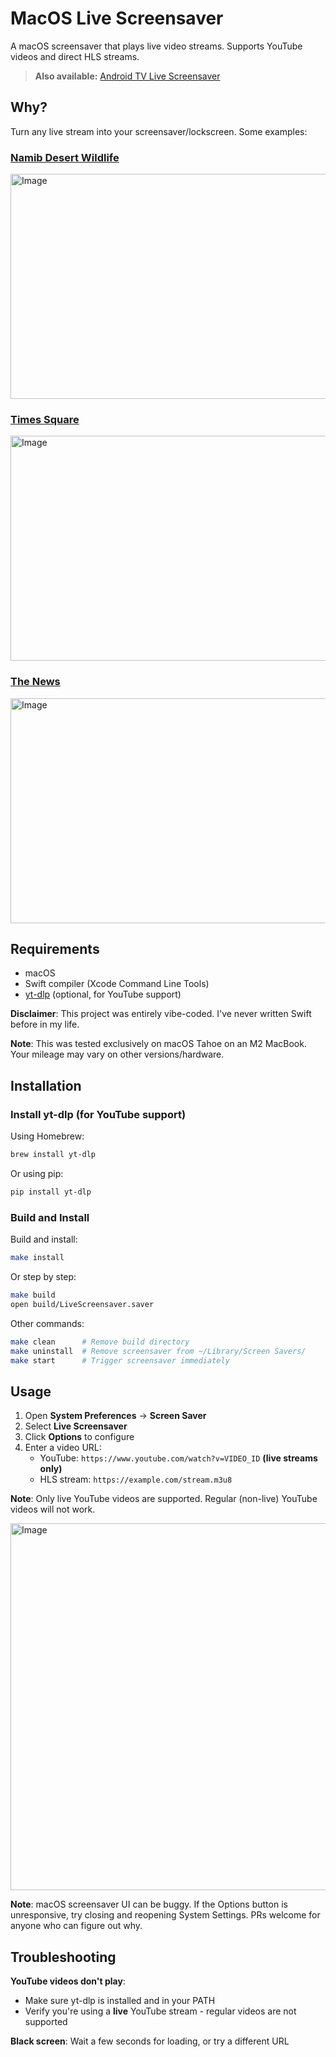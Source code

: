 # MacOS Live Screensaver

A macOS screensaver that plays live video streams. Supports YouTube videos and direct HLS streams.

> **Also available:** [Android TV Live Screensaver](https://github.com/hauxir/androidtv-live-screensaver)

## Why?

Turn any live stream into your screensaver/lockscreen. Some examples:

### [Namib Desert Wildlife](https://www.youtube.com/watch?v=ydYDqZQpim8)
<img width="640" height="360" alt="Image" src="https://github.com/user-attachments/assets/19b39408-8d67-4699-87c9-bb218198190d" />

### [Times Square](https://www.youtube.com/watch?v=rnXIjl_Rzy4)
<img width="640" height="360" alt="Image" src="https://github.com/user-attachments/assets/5db52a77-24a2-4bd1-9698-d3f2258b4890" />

### [The News](https://www.youtube.com/watch?v=iipR5yUp36o)

<img width="640" height="360" alt="Image" src="https://github.com/user-attachments/assets/1d528a72-3d1b-4151-8e9c-347cdfe8d94c" />

## Requirements

- macOS
- Swift compiler (Xcode Command Line Tools)
- [yt-dlp](https://github.com/yt-dlp/yt-dlp) (optional, for YouTube support)

**Disclaimer**: This project was entirely vibe-coded. I've never written Swift before in my life.

**Note**: This was tested exclusively on macOS Tahoe on an M2 MacBook. Your mileage may vary on other versions/hardware.

## Installation

### Install yt-dlp (for YouTube support)

Using Homebrew:
```bash
brew install yt-dlp
```

Or using pip:
```bash
pip install yt-dlp
```

### Build and Install

Build and install:
```bash
make install
```

Or step by step:
```bash
make build
open build/LiveScreensaver.saver
```

Other commands:
```bash
make clean      # Remove build directory
make uninstall  # Remove screensaver from ~/Library/Screen Savers/
make start      # Trigger screensaver immediately
```

## Usage

1. Open **System Preferences** → **Screen Saver**
2. Select **Live Screensaver**
3. Click **Options** to configure
4. Enter a video URL:
   - YouTube: `https://www.youtube.com/watch?v=VIDEO_ID` **(live streams only)**
   - HLS stream: `https://example.com/stream.m3u8`

**Note**: Only live YouTube videos are supported. Regular (non-live) YouTube videos will not work.

<img width="526" height="587" alt="Image" src="https://github.com/user-attachments/assets/67d314ff-e17e-43bc-baed-df20c9ece80b" />

**Note**: macOS screensaver UI can be buggy. If the Options button is unresponsive, try closing and reopening System Settings. PRs welcome for anyone who can figure out why.
## Troubleshooting

**YouTube videos don't play**:
- Make sure yt-dlp is installed and in your PATH
- Verify you're using a **live** YouTube stream - regular videos are not supported

**Black screen**: Wait a few seconds for loading, or try a different URL
